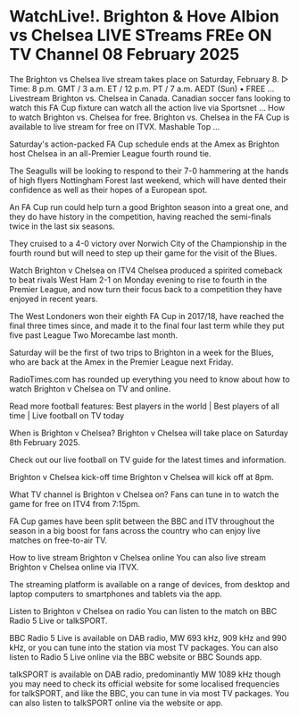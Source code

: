 # WatchLive!. Brighton & Hove Albion vs Chelsea LIVE STreams FREe ON TV Channel 08 February 2025

The Brighton vs Chelsea live stream takes place on Saturday, February 8. ▻ Time: 8 p.m. GMT / 3 a.m. ET / 12 p.m. PT / 7 a.m. AEDT (Sun) • FREE ... Livestream Brighton vs. Chelsea in Canada. Canadian soccer fans looking to watch this FA Cup fixture can watch all the action live via Sportsnet ... How to watch Brighton vs. Chelsea for free. Brighton vs. Chelsea in the FA Cup is available to live stream for free on ITVX. Mashable Top ...

Saturday's action-packed FA Cup schedule ends at the Amex as Brighton host Chelsea in an all-Premier League fourth round tie.

The Seagulls will be looking to respond to their 7-0 hammering at the hands of high flyers Nottingham Forest last weekend, which will have dented their confidence as well as their hopes of a European spot.

An FA Cup run could help turn a good Brighton season into a great one, and they do have history in the competition, having reached the semi-finals twice in the last six seasons.

They cruised to a 4-0 victory over Norwich City of the Championship in the fourth round but will need to step up their game for the visit of the Blues.

Watch Brighton v Chelsea on ITV4
Chelsea produced a spirited comeback to beat rivals West Ham 2-1 on Monday evening to rise to fourth in the Premier League, and now turn their focus back to a competition they have enjoyed in recent years.

The West Londoners won their eighth FA Cup in 2017/18, have reached the final three times since, and made it to the final four last term while they put five past League Two Morecambe last month.

Saturday will be the first of two trips to Brighton in a week for the Blues, who are back at the Amex in the Premier League next Friday.

RadioTimes.com has rounded up everything you need to know about how to watch Brighton v Chelsea on TV and online.

Read more football features: Best players in the world | Best players of all time | Live football on TV today

When is Brighton v Chelsea?
Brighton v Chelsea will take place on Saturday 8th February 2025.

Check out our live football on TV guide for the latest times and information.

Brighton v Chelsea kick-off time
Brighton v Chelsea will kick off at 8pm.

What TV channel is Brighton v Chelsea on?
Fans can tune in to watch the game for free on ITV4 from 7:15pm.

FA Cup games have been split between the BBC and ITV throughout the season in a big boost for fans across the country who can enjoy live matches on free-to-air TV.

How to live stream Brighton v Chelsea online
You can also live stream Brighton v Chelsea online via ITVX.

The streaming platform is available on a range of devices, from desktop and laptop computers to smartphones and tablets via the app.

Listen to Brighton v Chelsea on radio
You can listen to the match on BBC Radio 5 Live or talkSPORT.

BBC Radio 5 Live is available on DAB radio, MW 693 kHz, 909 kHz and 990 kHz, or you can tune into the station via most TV packages. You can also listen to Radio 5 Live online via the BBC website or BBC Sounds app.

talkSPORT is available on DAB radio, predominantly MW 1089 kHz though you may need to check its official website for some localised frequencies for talkSPORT, and like the BBC, you can tune in via most TV packages. You can also listen to talkSPORT online via the website or app.
